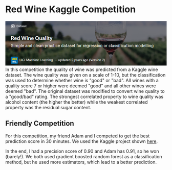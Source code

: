 # Red Wine Kaggle Competition
[![Red Wine Kaggle Competition](banner.png)](https://www.kaggle.com/uciml/red-wine-quality-cortez-et-al-2009)
In this competition the quality of wine was predicted from a Kaggle wine dataset. The wine quality was given on a scale of 1-10, but the classification was used to determine whether wine is "good" or "bad". All wines with a quality score 7 or higher were deemed "good" and all other wines were deemed "bad". 
The original dataset was modified to convert wine quality to a "good/bad" rating. The strongest correlated property to wine quality was alcohol content (the higher the better) while the weakest correlated property was the residual sugar content. 

## Friendly Competition
For this competition, my friend Adam and I competed to get the best prediction score in 30 minutes. We used the Kaggle project shown [here](https://www.kaggle.com/uciml/red-wine-quality-cortez-et-al-2009).

In the end, I had a precision score of 0.90 and Adam has 0.91, so he won (barely!). We both used gradient boosted random forest as a classification method, but he used more estimators, which lead to a better prediction.